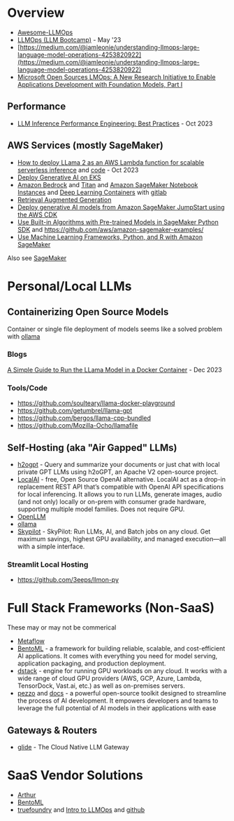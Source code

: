# Overview
- [Awesome-LLMOps](https://github.com/tensorchord/Awesome-LLMOps/)
- [LLMOps (LLM Bootcamp)](https://www.youtube.com/watch?v=Fquj2u7ay40) - May '23
- [https://medium.com/@iamleonie/understanding-llmops-large-language-model-operations-4253820922](https://medium.com/@iamleonie/understanding-llmops-large-language-model-operations-4253820922)
- [Microsoft Open Sources LMOps: A New Research Initiative to Enable Applications Development with Foundation Models, Part I](https://medium.com/towards-artificial-intelligence/microsoft-open-sources-lmops-a-new-research-initiative-to-enable-applications-development-with-d6d7e7ca2059)

## Performance
- [LLM Inference Performance Engineering: Best Practices](https://www.databricks.com/blog/llm-inference-performance-engineering-best-practices) - Oct 2023

## AWS Services (mostly SageMaker)
- [How to deploy LLama 2 as an AWS Lambda function for scalable serverless inference](https://aws.plainenglish.io/guide-for-running-llama-2-using-llama-cpp-on-aws-fargate-7086bcd1ed3c) and [code](https://github.com/penkow/llama-lambda) - Oct 2023
- [Deploy Generative AI on EKS](https://aws.amazon.com/blogs/containers/deploy-generative-ai-models-on-amazon-eks/)
- [Amazon Bedrock](https://aws.amazon.com/bedrock/) and [Titan](https://aws.amazon.com/bedrock/titan/) and 
[Amazon SageMaker Notebook Instances](https://docs.aws.amazon.com/sagemaker/latest/dg/nbi.html) and [Deep Learning Containers](https://docs.aws.amazon.com/deep-learning-containers/latest/devguide/what-is-dlc.html) with [gitlab](https://github.com/aws/deep-learning-containers)
- [Retrieval Augmented Generation](https://docs.aws.amazon.com/sagemaker/latest/dg/jumpstart-foundation-models-customize-rag.html) 
- [Deploy generative AI models from Amazon SageMaker JumpStart using the AWS CDK](https://github.com/aws-samples/generative-ai-sagemaker-cdk-demo)
- [Use Built-in Algorithms with Pre-trained Models in SageMaker Python SDK](https://sagemaker.readthedocs.io/en/stable/overview.html#use-sagemaker-jumpstart-algorithms-with-pretrained-models) and https://github.com/aws/amazon-sagemaker-examples/
- [Use Machine Learning Frameworks, Python, and R with Amazon SageMaker](https://docs.aws.amazon.com/sagemaker/latest/dg/frameworks.html) 

Also see [SageMaker](../aws/sagemaker.md)

# Personal/Local LLMs

## Containerizing Open Source Models
Container or single file deployment of models seems like a solved problem with [ollama](https://ollama.com/)

### Blogs
[A Simple Guide to Run the LLama Model in a Docker Container](https://medium.com/@ahmedtm/a-simple-guide-to-run-the-llama-model-in-a-docker-container-a3899032995e) - Dec 2023

### Tools/Code 
- https://github.com/soulteary/llama-docker-playground
- https://github.com/getumbrel/llama-gpt
- https://github.com/bergos/llama-cpp-bundled
- https://github.com/Mozilla-Ocho/llamafile

## Self-Hosting (aka "Air Gapped" LLMs) 
- [h2ogpt](https://github.com/h2oai/h2ogpt) - Query and summarize your documents or just chat with local private GPT LLMs using h2oGPT, an Apache V2 open-source project.
- [LocalAI](https://github.com/mudler/LocalAI) - free, Open Source OpenAI alternative. LocalAI act as a drop-in replacement REST API that’s compatible with OpenAI API specifications for local inferencing. It allows you to run LLMs, generate images, audio (and not only) locally or on-prem with consumer grade hardware, supporting multiple model families. Does not require GPU.
- [OpenLLM](https://github.com/bentoml/OpenLLM)
- [ollama](https://github.com/ollama/ollama)
- [Skypilot](https://github.com/skypilot-org/skypilot) - SkyPilot: Run LLMs, AI, and Batch jobs on any cloud. Get maximum savings, highest GPU availability, and managed execution—all with a simple interface.

### Streamlit Local Hosting
- https://github.com/3eeps/llmon-py

# Full Stack Frameworks (Non-SaaS)
These may or may not be commerical 

- [Metaflow](https://github.com/Netflix/metaflow) 
- [BentoML](https://github.com/bentoml/BentoML) - a framework for building reliable, scalable, and cost-efficient AI applications. It comes with everything you need for model serving, application packaging, and production deployment.
- [dstack](https://github.com/dstackai/dstack) - engine for running GPU workloads on any cloud. It works with a wide range of cloud GPU providers (AWS, GCP, Azure, Lambda, TensorDock, Vast.ai, etc.) as well as on-premises servers.
- [pezzo](https://github.com/pezzolabs/pezzo) and [docs](https://docs.pezzo.ai/introduction/what-is-pezzo) - a powerful open-source toolkit designed to streamline the process of AI development. It empowers developers and teams to leverage the full potential of AI models in their applications with ease

## Gateways & Routers
 - [glide](https://github.com/EinStack/glide) - The Cloud Native LLM Gateway

# SaaS Vendor Solutions
- [Arthur](https://www.arthur.ai/) 
- [BentoML](https://www.bentoml.com/cloud) 
- [truefoundry](https://www.truefoundry.com/llmops) and [Intro to LLMOps](https://docs.truefoundry.com/docs/introduction-1) and [github](https://github.com/truefoundry)

